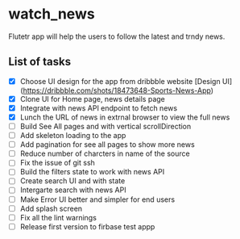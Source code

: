 # watch_news

Flutetr app will help the users to follow the latest and trndy news.

## List of tasks

* [x] Choose UI design for the app from dribbble website [Design UI] (https://dribbble.com/shots/18473648-Sports-News-App)
* [x] Clone UI for Home page, news details page
* [x] Integrate with news API endpoint to fetch news
* [x] Lunch the URL of news in extrnal browser to view the full news
* [ ] Build See All pages and with vertical scrollDirection
* [ ] Add skeleton loading to the app
* [ ] Add pagination for see all pages to show more news
* [ ] Reduce number of charcters in name of the source
* [ ] Fix the issue of git ssh
* [ ] Build the filters state to work with news API
* [ ] Create search UI and with state
* [ ] Intergarte search with news API
* [ ] Make Error UI better and simpler for end users
* [ ] Add splash screen
* [ ] Fix all the lint warnings
* [ ] Release first version to firbase test appp
